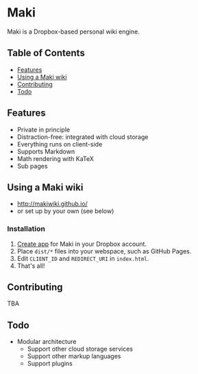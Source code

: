 # Maki

Maki is a Dropbox-based personal wiki engine.

## Table of Contents

* [Features](#features)
* [Using a Maki wiki](#using-a-maki-wiki)
* [Contributing](#contributing)
* [Todo](#todo)

## Features

* Private in principle
* Distraction-free: integrated with cloud storage
* Everything runs on client-side
* Supports Markdown
* Math rendering with KaTeX
* Sub pages

## Using a Maki wiki

* <http://makiwiki.github.io/>
* or set up by your own (see below)

### Installation

1. [Create app](https://www.dropbox.com/developers/apps) for Maki in your Dropbox account.
2. Place `dist/*` files into your webspace, such as GitHub Pages.
3. Edit `CLIENT_ID` and `REDIRECT_URI` in `index.html`.
4. That's all!

## Contributing

TBA

## Todo

* Modular architecture
  * Support other cloud storage services
  * Support other markup languages
  * Support plugins
